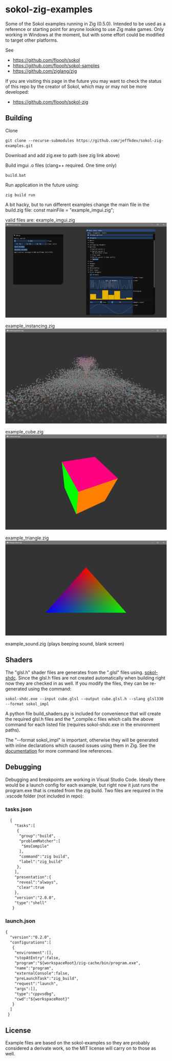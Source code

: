 # sokol-zig-examples

Some of the Sokol examples running in Zig (0.5.0). Intended to be used as a reference or starting point for anyone looking to use Zig make games. Only working in Windows at the moment, but with some effort could be modified to target other platforms.

See
   - https://github.com/floooh/sokol
   - https://github.com/floooh/sokol-samples
   - https://github.com/ziglang/zig
    
If you are visiting this page in the future you may want to check the status of this repo by the creator of Sokol, which may or may not be more developed:
  -  https://github.com/floooh/sokol-zig


## Building

Clone

    git clone --recurse-submodules https://github.com/jeffkdev/sokol-zig-examples.git

Download and add zig.exe to path (see zig link above)
    
Build imgui .o files (clang++ required. One time only)

    build.bat
    
    
Run application in the future using:

    zig build run
    
   
A bit hacky, but to run different examples change the main file in the build.zig file:
    const mainFile = "example_imgui.zig"; 

valid files are:
  example_imgui.zig
![example_imgui.zig](docs/imgui.png)
  
  example_instancing.zig
![example_instancing.zig](docs/instancing.png)

  example_cube.zig
![example_cube.zig](docs/cube.png)
  
  example_triangle.zig
![example_triangle.zig](docs/triangle.png)

  example_sound.zig
(plays beeping sound, blank screen)
  
  
## Shaders

The "glsl.h" shader files are generates from the ".glsl" files using. [sokol-shdc](https://github.com/floooh/sokol-tools). Since the glsl.h files are not created automatically when building right now they are checked in as well. If you modify the files, they can be re-generated using the command:

```
sokol-shdc.exe --input cube.glsl --output cube.glsl.h --slang glsl330 --format sokol_impl
```
A python file build_shaders.py is included for convenience that will create the required glsl.h files and the *_compile.c files which calls the above command for each listed file (requires sokol-shdc.exe in the environment paths).

The "--format sokol_impl" is important, otherwise they will be generated with inline declarations which caused issues using them in Zig. See the [documentation](https://github.com/floooh/sokol-tools/blob/master/docs/sokol-shdc.md) for more command line references.

## Debugging

Debugging and breakpoints are working in Visual Studio Code. Ideally there would be a launch config for each example, but right now it just runs the program.exe that is created from the zig build. Two files are required in the .vscode folder (not included in repo):

### tasks.json
```
  {
    "tasks":[
     {
      "group":"build",
      "problemMatcher":[
       "$msCompile"
      ],
      "command":"zig build",
      "label":"zig_build"
     },
    ],
    "presentation":{
     "reveal":"always",
     "clear":true
    },
    "version":"2.0.0",
    "type":"shell"
   }
 ```
### launch.json
```
{
  "version":"0.2.0",
  "configurations":[
   {
    "environment":[],
    "stopAtEntry":false,
    "program":"${workspaceRoot}/zig-cache/bin/program.exe",
    "name":"program",
    "externalConsole":false,
    "preLaunchTask":"zig_build",
    "request":"launch",
    "args":[],
    "type":"cppvsdbg",
    "cwd":"${workspaceRoot}"
   }
  ]
 }
 ```
## License

Example files are based on the sokol-examples so they are probably considered a derivate work, so the MIT license will carry on to those as well.

